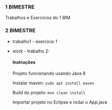 ### 1 BIMESTRE
  Trabalhos e Exercicios do 1 BIM

### 2 BIMESTRE
  * trabalho1 - exercicio 1 
  
  * work - trabalho 2: 
    #### Instruções

    Projeto funcionando usando Java 8

    Instalar maven:
    ```sudo apt install maven```

    Build do projeto:
    ```mvn clean install```

    Importar projeto no Eclipse e rodar o App.java
